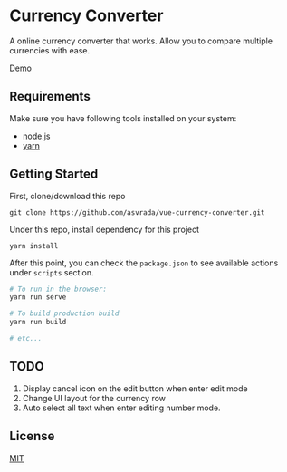 # Currency Converter

A online currency converter that works. Allow you to compare multiple currencies with ease.

[Demo](https://asvrada.github.io/vue-currency-converter/)

## Requirements 

Make sure you have following tools installed on your system:

* [node.js](https://nodejs.org/)
* [yarn](https://yarnpkg.com/)

## Getting Started
First, clone/download this repo

`git clone https://github.com/asvrada/vue-currency-converter.git`

Under this repo, install dependency for this project

`yarn install`

After this point, you can check the `package.json` to see available actions under `scripts` section.

```bash
# To run in the browser:
yarn run serve

# To build production build
yarn run build

# etc...
```

## TODO 
1. Display cancel icon on the edit button when enter edit mode
2. Change UI layout for the currency row
3. Auto select all text when enter editing number mode.

## License

[MIT](https://opensource.org/licenses/MIT)
